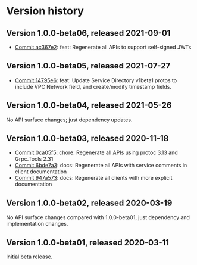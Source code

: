 # Version history

## Version 1.0.0-beta06, released 2021-09-01

- [Commit ac367e2](https://github.com/googleapis/google-cloud-dotnet/commit/ac367e2): feat: Regenerate all APIs to support self-signed JWTs

## Version 1.0.0-beta05, released 2021-07-27

- [Commit 14795e6](https://github.com/googleapis/google-cloud-dotnet/commit/14795e6): feat: Update Service Directory v1beta1 protos to include VPC Network field, and create/modify timestamp fields.

## Version 1.0.0-beta04, released 2021-05-26

No API surface changes; just dependency updates.

## Version 1.0.0-beta03, released 2020-11-18

- [Commit 0ca05f5](https://github.com/googleapis/google-cloud-dotnet/commit/0ca05f5): chore: Regenerate all APIs using protoc 3.13 and Grpc.Tools 2.31
- [Commit 6bde7a3](https://github.com/googleapis/google-cloud-dotnet/commit/6bde7a3): docs: Regenerate all APIs with service comments in client documentation
- [Commit 947a573](https://github.com/googleapis/google-cloud-dotnet/commit/947a573): docs: Regenerate all clients with more explicit documentation

## Version 1.0.0-beta02, released 2020-03-19

No API surface changes compared with 1.0.0-beta01, just dependency
and implementation changes.

## Version 1.0.0-beta01, released 2020-03-11

Initial beta release.


